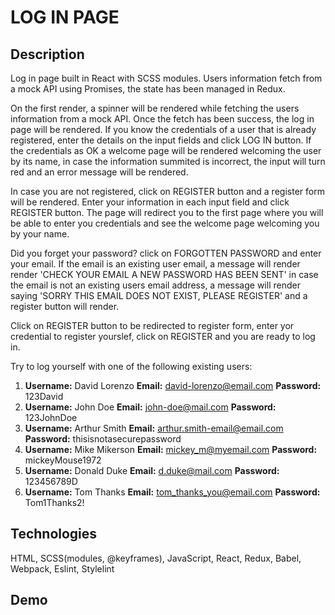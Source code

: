 # LOG IN PAGE

## Description
Log in page built in React with SCSS modules. Users information fetch from a mock API using Promises, the state has been managed in Redux.

On the first render, a spinner will be rendered while fetching the users information from a mock API. Once the fetch has been success, the log in page will be rendered. If you know the credentials of a user that is already registered, enter the details on the input fields and click LOG IN button. If the credentials as OK a welcome page will be rendered welcoming the user by its name, in case the information summited is incorrect, the input will turn red and an error message will be rendered.

In case you are not registered, click on REGISTER button and a register form will be rendered. Enter your information in each input field and click REGISTER button. The page will redirect you to the first page where you will be able to enter you credentials and see the welcome page welcoming you by your name.

Did you forget your password? click on FORGOTTEN PASSWORD and enter your email. If the email is an existing user email, a message will render render 'CHECK YOUR EMAIL A NEW PASSWORD HAS BEEN SENT' in case the email is not an existing users email address, a message will render saying 'SORRY THIS EMAIL DOES NOT EXIST, PLEASE REGISTER' and a register button will render.

Click on REGISTER button to be redirected to register form, enter yor credential to register yourslef, click on REGISTER and you are ready to log in.

Try to log yourself with one of the following existing users:
1. **Username:** David Lorenzo **Email:** david-lorenzo@email.com **Password:** 123David
2. **Username:** John Doe **Email:** john-doe@mail.com **Password:** 123JohnDoe
3. **Username:** Arthur Smith **Email:** arthur.smith-email@email.com **Password:** thisisnotasecurepassword
4. **Username:** Mike Mikerson **Email:** mickey_m@myemail.com **Password:** mickeyMouse1972
5. **Username:** Donald Duke **Email:** d.duke@mail.com **Password:** 123456789D
6. **Username:** Tom Thanks **Email:** tom_thanks_you@email.com **Password:** Tom1Thanks2!

## Technologies
HTML, SCSS(modules, @keyframes), JavaScript, React, Redux, Babel, Webpack, Eslint, Stylelint

## Demo
